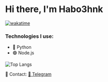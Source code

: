 # Hi there, I'm Habo3hnk
[![wakatime](https://wakatime.com/badge/user/4e575ee4-e300-492b-a828-76e4593cb6db.svg)](https://wakatime.com/@4e575ee4-e300-492b-a828-76e4593cb6db)
### Technologies I use:
- 🐍 Python
- 🟢 Node.js

![Top Langs](https://github-readme-stats.vercel.app/api/top-langs/?username=habo3hnk&layout=compact&theme=radical)

📡 Contact: [📨 Telegram](https://t.me/your_username)
